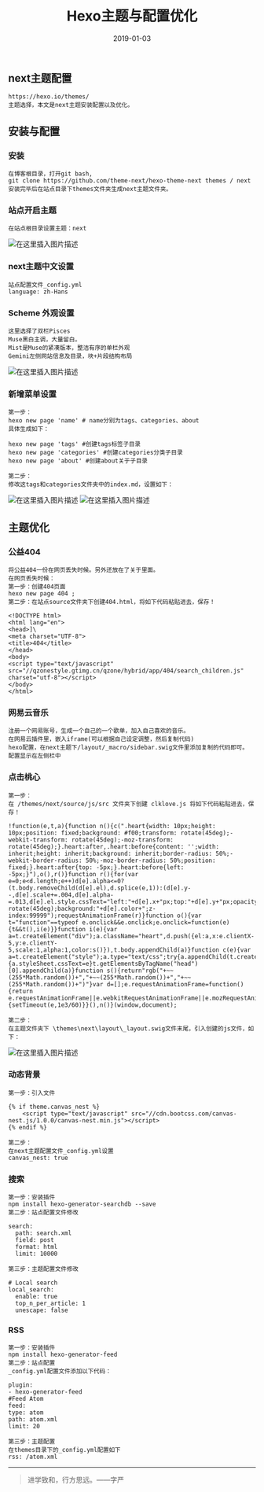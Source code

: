 ﻿---
title: Hexo主题与配置优化
tag: hexo
category: hexo
date: 2019-01-03
---

## next主题配置
 	https://hexo.io/themes/
 	主题选择，本文是next主题安装配置以及优化。
 ## 安装与配置
 ### 安装
 	在博客根目录，打开git bash,
  	git clone https://github.com/theme-next/hexo-theme-next themes / next
  	安装完毕后在站点目录下themes文件夹生成next主题文件夹。
  ### 站点开启主题
    在站点根目录设置主题：next  
 ![在这里插入图片描述](https://img-blog.csdnimg.cn/20190103115249653.png)
 
 ### next主题中文设置
    站点配置文件_config.yml
    language: zh-Hans  
    
 ### Scheme 外观设置
 	这里选择了双栏Pisces
 	Muse黑白主调，大量留白。
 	Mist是Muse的紧凑版本，整洁有序的单栏外观
 	Gemini左侧网站信息及目录，块+片段结构布局
 ![在这里插入图片描述](https://img-blog.csdnimg.cn/2019010314322624.png)
		 
 ### 新增菜单设置
    第一步：
    hexo new page 'name' # name分别为tags、categories、about
    具体生成如下：
  
    hexo new page 'tags' #创建tags标签子目录
    hexo new page 'categories' #创建categories分类子目录
    hexo new page 'about' #创建about关于子目录
    
    第二步：
    修改这tags和categories文件夹中的index.md，设置如下：
  ![在这里插入图片描述](https://img-blog.csdnimg.cn/20190103142950806.png) ![在这里插入图片描述](https://img-blog.csdnimg.cn/20190103142935429.png)
 
## 主题优化

### 公益404
	将公益404一份在网页丢失时候。另外还放在了关于里面。
	在网页丢失时候：
	第一步：创建404页面
	hexo new page 404 ; 
	第二步：在站点source文件夹下创建404.html，将如下代码粘贴进去，保存！
```#
<!DOCTYPE html>
<html lang="en">
<head>]\
<meta charset="UTF-8">
<title>404</title>
</head>
<body>
<script type="text/javascript" src="//qzonestyle.gtimg.cn/qzone/hybrid/app/404/search_children.js" charset="utf-8"></script>
</body>
</html>
```
### 网易云音乐
    注册一个网易账号，生成一个自己的一个歌单，加入自己喜欢的音乐。
    在网易云插件里，嵌入iframe(可以根据自己设定调整，然后复制代码)
    hexo配置，在next主题下/layout/_macro/sidebar.swig文件里添加复制的代码即可。
    配置显示在左侧栏中
    
### 点击桃心
    第一步： 
    在 /themes/next/source/js/src 文件夹下创建 clklove.js 将如下代码粘贴进去，保存！
```#
!function(e,t,a){function n(){c(".heart{width: 10px;height: 10px;position: fixed;background: #f00;transform: rotate(45deg);-webkit-transform: rotate(45deg);-moz-transform: rotate(45deg);}.heart:after,.heart:before{content: '';width: inherit;height: inherit;background: inherit;border-radius: 50%;-webkit-border-radius: 50%;-moz-border-radius: 50%;position: fixed;}.heart:after{top: -5px;}.heart:before{left: -5px;}"),o(),r()}function r(){for(var e=0;e<d.length;e++)d[e].alpha<=0?(t.body.removeChild(d[e].el),d.splice(e,1)):(d[e].y--,d[e].scale+=.004,d[e].alpha-=.013,d[e].el.style.cssText="left:"+d[e].x+"px;top:"+d[e].y+"px;opacity:"+d[e].alpha+";transform:scale("+d[e].scale+","+d[e].scale+") rotate(45deg);background:"+d[e].color+";z-index:99999");requestAnimationFrame(r)}function o(){var t="function"==typeof e.onclick&&e.onclick;e.onclick=function(e){t&&t(),i(e)}}function i(e){var a=t.createElement("div");a.className="heart",d.push({el:a,x:e.clientX-5,y:e.clientY-5,scale:1,alpha:1,color:s()}),t.body.appendChild(a)}function c(e){var a=t.createElement("style");a.type="text/css";try{a.appendChild(t.createTextNode(e))}catch(t){a.styleSheet.cssText=e}t.getElementsByTagName("head")[0].appendChild(a)}function s(){return"rgb("+~~(255*Math.random())+","+~~(255*Math.random())+","+~~(255*Math.random())+")"}var d=[];e.requestAnimationFrame=function(){return e.requestAnimationFrame||e.webkitRequestAnimationFrame||e.mozRequestAnimationFrame||e.oRequestAnimationFrame||e.msRequestAnimationFrame||function(e){setTimeout(e,1e3/60)}}(),n()}(window,document);
```
    第二步：
    在主题文件夹下 \themes\next\layout\_layout.swig文件末尾，引入创建的js文件，如下：
   ![在这里插入图片描述](https://img-blog.csdnimg.cn/20190103141814805.png)

### 动态背景
    第一步：引入文件

```#
{% if theme.canvas_nest %}
	<script type="text/javascript" src="//cdn.bootcss.com/canvas-nest.js/1.0.0/canvas-nest.min.js"></script>
{% endif %}
```
    第二步：
    在next主题配置文件_config.yml设置
    canvas_nest: true

### 搜索
    第一步：安装插件
    npm install hexo-generator-searchdb --save
    第二步：站点配置文件修改
```#
search:
  path: search.xml
  field: post
  format: html
  limit: 10000
```
	第三步：主题配置文件修改
```#
# Local search
local_search:
  enable: true
  top_n_per_article: 1
  unescape: false

```

### RSS
    第一步：安装插件
    npm install hexo-generator-feed
    第二步：站点配置
    _config.yml配置文件添加以下代码：
   
```#RSS订阅
plugin:
- hexo-generator-feed
#Feed Atom
feed:
type: atom
path: atom.xml
limit: 20
```
    第三步：主题配置
    在themes目录下的_config.yml配置如下
    rss: /atom.xml

***	
> 进学致和，行方思远。——字严 
